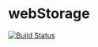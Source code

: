 # webStorage

[![Build Status](https://travis-ci.org/CorentinCrz/webStorage.svg?branch=master)](https://travis-ci.org/CorentinCrz/webStorage)
